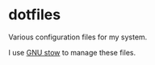 # dotfiles

Various configuration files for my system.

I use [GNU stow](https://www.gnu.org/software/stow/) to manage these files.
